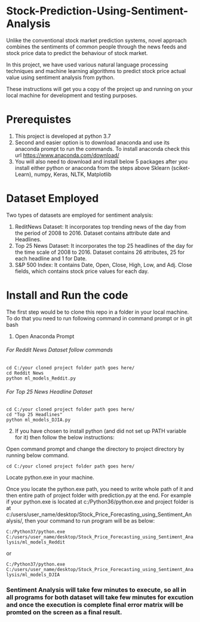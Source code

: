 # Stock-Prediction-Using-Sentiment-Analysis
Unlike the conventional stock market prediction systems, novel approach combines the sentiments of common people through the news feeds and stock price data to predict the behaviour of stock market.

In this project, we have used various natural language processing techniques and machine learning algorithms to predict stock price actual value using sentiment analysis from python.

These instructions will get you a copy of the project up and running on your local machine for development and testing purposes.

# Prerequistes

1) This project is developed at python 3.7
2) Second and easier option is to download anaconda and use its anaconda prompt to run the commands. To install anaconda check this url https://www.anaconda.com/download/
3) You will also need to download and install below 5 packages after you install either python or anaconda from the steps above
Sklearn (sciket-Learn), numpy, Keras, NLTK, Matplotlib

# Dataset Employed

Two types of datasets are employed for sentiment analysis:
1) ReditNews Dataset: It incorporates top trending news of the day from the period of 2008 to 2016. Dataset contains attribute date and Headlines.
2) Top 25 News Dataset: It incorporates the top 25 headlines of the day for the time scale of 2008 to 2016. Dataset contains 26 attributes, 25 for each headline and 1 for Date.
3) S&P 500 Index: It contains Date, Open, Close, High, Low, and Adj. Close fields, which contains stock price values for each day.

# Install and Run the code

The first step would be to clone this repo in a folder in your local machine. To do that you need to run following command in command prompt or in git bash

1) Open Anaconda Prompt
###### For Reddit News Dataset follow commands

```
cd C:/your cloned project folder path goes here/
cd Reddit News
python ml_models_Reddit.py
```
###### For Top 25 News Headline Dataset
```
cd C:/your cloned project folder path goes here/
cd "Top 25 Headlines"
python ml_models_DJIA.py
```    
2) If you have chosen to install python (and did not set up PATH variable for it) then follow the below instructions:

Open command prompt and change the directory to project directory by running below command.

`cd C:/your cloned project folder path goes here/`

Locate python.exe in your machine.

Once you locate the python.exe path, you need to write whole path of it and then entire path of project folder with prediction.py at the end. For example if your python.exe is located at c:/Python36/python.exe and project folder is at c:/users/user_name/desktop/Stock_Price_Forecasting_using_Sentiment_Analysis/, then your command to run program will be as below:

`C:/Python37/python.exe C:/users/user_name/desktop/Stock_Price_Forecasting_using_Sentiment_Analysis/ml_models_Reddit`

or

`C:/Python37/python.exe C:/users/user_name/desktop/Stock_Price_Forecasting_using_Sentiment_Analysis/ml_models_DJIA`

### Sentiment Analysis will take few minutes to execute, so all in all programs for both dataset will take few minutes for excution and once the execution is complete final error matrix will be promted on the screen as a final result.
